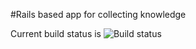 #Rails based app for collecting knowledge

Current build status is   ![Build status](https://travis-ci.org/denza/badger.svg?branch=master)
